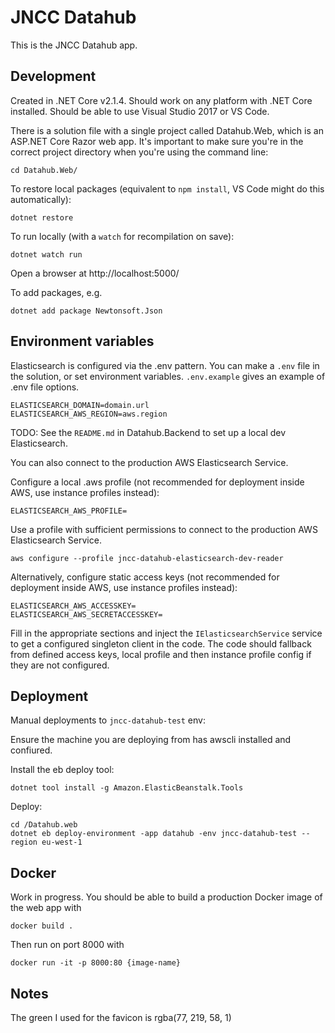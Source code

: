 JNCC Datahub
============

This is the JNCC Datahub app.

Development
-----------
Created in .NET Core v2.1.4. Should work on any platform with .NET Core installed. Should be able to use Visual Studio 2017 or VS Code. 

There is a solution file with a single project called Datahub.Web, which is an ASP.NET Core Razor web app. It's important to make sure you're in the correct project directory when you're using the command line:

    cd Datahub.Web/

To restore local packages (equivalent to `npm install`, VS Code might do this automatically):

    dotnet restore

To run locally (with a `watch` for recompilation on save):

    dotnet watch run

Open a browser at http://localhost:5000/

To add packages, e.g.

    dotnet add package Newtonsoft.Json

Environment variables
---------------------
Elasticsearch is configured via the .env pattern. You can make a `.env` file in the solution, or set environment variables. `.env.example` gives an example of .env file options.

    ELASTICSEARCH_DOMAIN=domain.url
    ELASTICSEARCH_AWS_REGION=aws.region

TODO: See the `README.md` in Datahub.Backend to set up a local dev Elasticsearch.

You can also connect to the production AWS Elasticsearch Service.

Configure a local .aws profile (not recommended for deployment inside AWS, use instance profiles instead):

    ELASTICSEARCH_AWS_PROFILE=

Use a profile with sufficient permissions to connect to the production AWS Elasticsearch Service. 

    aws configure --profile jncc-datahub-elasticsearch-dev-reader

Alternatively, configure static access keys (not recommended for deployment inside AWS, use instance profiles instead):

    ELASTICSEARCH_AWS_ACCESSKEY=
    ELASTICSEARCH_AWS_SECRETACCESSKEY=

Fill in the appropriate sections and inject the `IElasticsearchService` service to get a configured singleton client in the code. The code should fallback from defined access keys, local profile and then instance profile config if they are not configured.

Deployment
----------
Manual deployments to `jncc-datahub-test` env:

Ensure the machine you are deploying from has awscli installed and confiured.

Install the eb deploy tool:

    dotnet tool install -g Amazon.ElasticBeanstalk.Tools

Deploy:

    cd /Datahub.web
    dotnet eb deploy-environment -app datahub -env jncc-datahub-test --region eu-west-1

Docker
------
Work in progress. You should be able to build a production Docker image of the web app with

    docker build .

Then run on port 8000 with

    docker run -it -p 8000:80 {image-name}

Notes
-----
The green I used for the favicon is rgba(77, 219, 58, 1)
